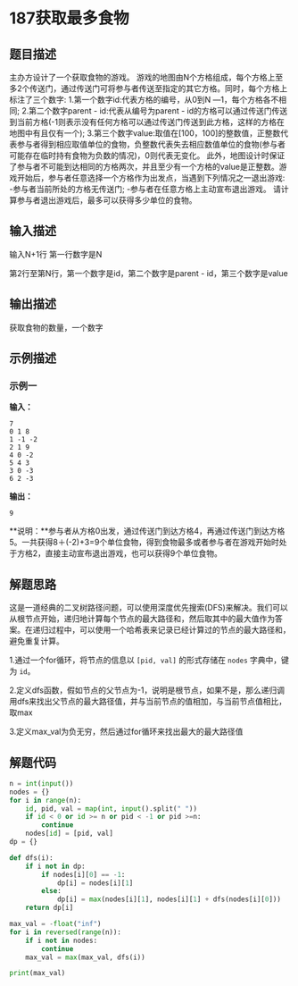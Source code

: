 # 187获取最多食物

## 题目描述

主办方设计了一个获取食物的游戏。
游戏的地图由N个方格组成，每个方格上至多2个传送门，通过传送门可将参与者传送至指定的其它方格。同时，每个方格上标注了三个数字:
1.第一个数字id:代表方格的编号，从0到N ―1，每个方格各不相同;
2.第二个数字parent - id:代表从编号为parent - id的方格可以通过传送门传送到当前方格(-1则表示没有任何方格可以通过传送门传送到此方格，这样的方格在地图中有且仅有一个);
3.第三个数字value:取值在[100，100]的整数值，正整数代表参与者得到相应取值单位的食物，负整数代表失去相应数值单位的食物(参与者可能存在临时持有食物为负数的情况)，0则代表无变化。
此外，地图设计时保证了参与者不可能到达相同的方格两次，并且至少有一个方格的value是正整数。游戏开始后，参与者任意选择一个方格作为出发点，当遇到下列情况之一退出游戏:
-参与者当前所处的方格无传送门;
-参与者在任意方格上主动宣布退出游戏。
请计算参与者退出游戏后，最多可以获得多少单位的食物。

## 输入描述

输入N+1行
第一行数字是N

第2行至第N行，第一个数字是id，第二个数字是parent - id，第三个数字是value

## 输出描述

获取食物的数量，一个数字

## 示例描述

### 示例一

**输入：**

```shell
7
0 1 8
1 -1 -2
2 1 9
4 0 -2
5 4 3
3 0 -3
6 2 -3
```

**输出：**

```shell
9
```

**说明：**参与者从方格0出发，通过传送门到达方格4，再通过传送门到达方格5。一共获得8＋(-2)+3=9个单位食物，得到食物最多或者参与者在游戏开始时处于方格2，直接主动宣布退出游戏，也可以获得9个单位食物。

## 解题思路

这是一道经典的二叉树路径问题，可以使用深度优先搜索(DFS)来解决。我们可以从根节点开始，递归地计算每个节点的最大路径和，然后取其中的最大值作为答案。在递归过程中，可以使用一个哈希表来记录已经计算过的节点的最大路径和，避免重复计算。

1.通过一个for循环，将节点的信息以 `[pid, val]` 的形式存储在 `nodes` 字典中，键为 `id`。

2.定义dfs函数，假如节点的父节点为-1，说明是根节点，如果不是，那么递归调用dfs来找出父节点的最大路径值，并与当前节点的值相加，与当前节点值相比，取max

3.定义max_val为负无穷，然后通过for循环来找出最大的最大路径值



## 解题代码

```python
n = int(input())
nodes = {}
for i in range(n):
    id, pid, val = map(int, input().split(" "))
    if id < 0 or id >= n or pid < -1 or pid >=n:
        continue
    nodes[id] = [pid, val]
dp = {}

def dfs(i):
    if i not in dp:
        if nodes[i][0] == -1:
            dp[i] = nodes[i][1]
        else:
            dp[i] = max(nodes[i][1], nodes[i][1] + dfs(nodes[i][0]))
    return dp[i]

max_val = -float("inf")
for i in reversed(range(n)):
    if i not in nodes:
        continue
    max_val = max(max_val, dfs(i))

print(max_val)
```

